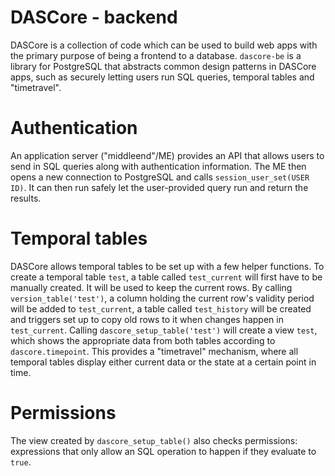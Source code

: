 # DASCore - backend

DASCore is a collection of code which can be used to build web apps with the
primary purpose of being a frontend to a database. `dascore-be` is a library
for PostgreSQL that abstracts common design patterns in DASCore apps, such as
securely letting users run SQL queries, temporal tables and "timetravel".

# Authentication

An application server ("middleend"/ME) provides an API that allows users to
send in SQL queries along with authentication information. The ME then opens a
new connection to PostgreSQL and calls `session_user_set(USER ID)`. It can then
run safely let the user-provided query run and return the results.

# Temporal tables

DASCore allows temporal tables to be set up with a few helper functions. To
create a temporal table `test`, a table called `test_current` will first have
to be manually created. It will be used to keep the current rows. By calling
`version_table('test')`, a column holding the current row's validity period
will be added to `test_current`, a table called `test_history` will be created
and triggers set up to copy old rows to it when changes happen in
`test_current`. Calling `dascore_setup_table('test')` will create a view
`test`, which shows the appropriate data from both tables according to
`dascore.timepoint`. This provides a "timetravel" mechanism, where all temporal
tables display either current data or the state at a certain point in time.

# Permissions

The view created by `dascore_setup_table()` also checks permissions:
expressions that only allow an SQL operation to happen if they evaluate to
`true`.
